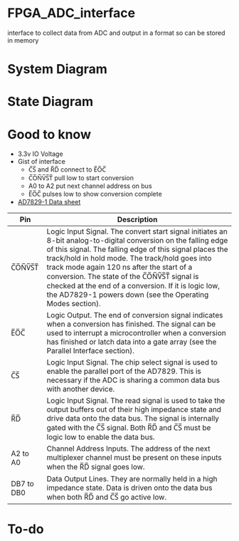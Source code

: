 # FPGA_ADC_interface
interface to collect data from ADC and output in a format so can be stored in memory

# System Diagram

# State Diagram

# Good to know
- 3.3v IO Voltage
- Gist of interface
  - C̅S̅ and R̅D̅ connect to E̅O̅C̅
  - C̅O̅N̅V̅S̅T̅ pull low to start conversion
  - A0 to A2 put next channel address on bus
  - E̅O̅C̅ pulses low to show conversion complete
- [AD7829-1 Data sheet](https://www.analog.com/media/en/technical-documentation/data-sheets/AD7829-1.pdf)

| Pin | Description |
| ------ | ------ |
| C̅O̅N̅V̅S̅T̅ | Logic Input Signal. The convert start signal initiates an 8-bit analog-to-digital conversion on the falling edge of this signal. The falling edge of this signal places the track/hold in hold mode. The track/hold goes into track mode again 120 ns after the start of a conversion. The state of the C̅O̅N̅V̅S̅T̅ signal is checked at the end of a conversion. If it is logic low, the AD7829-1 powers down (see the Operating Modes section). |
| E̅O̅C̅ | Logic Output. The end of conversion signal indicates when a conversion has finished. The signal can be used to interrupt a microcontroller when a conversion has finished or latch data into a gate array (see the Parallel Interface section). |
| C̅S̅ | Logic Input Signal. The chip select signal is used to enable the parallel port of the AD7829. This is necessary if the ADC is sharing a common data bus with another device. |
| R̅D̅ | Logic Input Signal. The read signal is used to take the output buffers out of their high impedance state and drive data onto the data bus. The signal is internally gated with the C̅S̅ signal. Both R̅D̅ and C̅S̅ must be logic low to enable the data bus. |
| A2 to A0 | Channel Address Inputs. The address of the next multiplexer channel must be present on these inputs when the R̅D̅ signal goes low. |
| DB7 to DB0 | Data Output Lines. They are normally held in a high impedance state. Data is driven onto the data bus when both R̅D̅ and C̅S̅ go active low. |

# To-do

